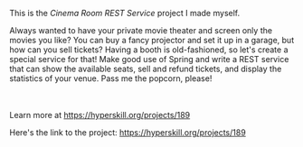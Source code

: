 This is the *Cinema Room REST Service* project I made myself.


<p>Always wanted to have your private movie theater and screen only the movies you like? You can buy a fancy projector and set it up in a garage, but how can you sell tickets? Having a booth is old-fashioned, so let's create a special service for that! Make good use of Spring and write a REST service that can show the available seats, sell and refund tickets, and display the statistics of your venue. Pass me the popcorn, please!</p><br/><br/>Learn more at <a href="https://hyperskill.org/projects/189?utm_source=ide&utm_medium=ide&utm_campaign=ide&utm_content=project-card">https://hyperskill.org/projects/189</a>

Here's the link to the project: https://hyperskill.org/projects/189
